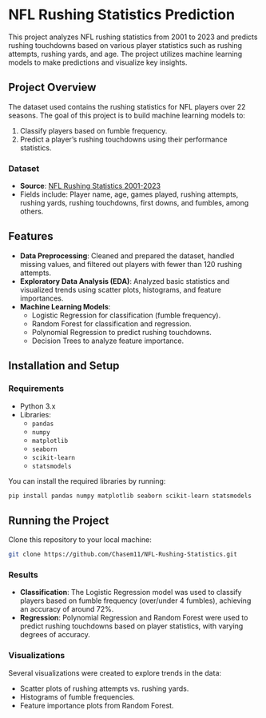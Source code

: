 
# NFL Rushing Statistics Prediction

This project analyzes NFL rushing statistics from 2001 to 2023 and predicts rushing touchdowns based on various player statistics such as rushing attempts, rushing yards, and age. The project utilizes machine learning models to make predictions and visualize key insights.

## Project Overview

The dataset used contains the rushing statistics for NFL players over 22 seasons. The goal of this project is to build machine learning models to:
1. Classify players based on fumble frequency.
2. Predict a player’s rushing touchdowns using their performance statistics.

### Dataset
- **Source**: [NFL Rushing Statistics 2001-2023](https://www.kaggle.com/datasets/rishabjadhav/nfl-rushing-statistics-2001-2023)
- Fields include: Player name, age, games played, rushing attempts, rushing yards, rushing touchdowns, first downs, and fumbles, among others.

## Features

- **Data Preprocessing**: Cleaned and prepared the dataset, handled missing values, and filtered out players with fewer than 120 rushing attempts.
- **Exploratory Data Analysis (EDA)**: Analyzed basic statistics and visualized trends using scatter plots, histograms, and feature importances.
- **Machine Learning Models**:
  - Logistic Regression for classification (fumble frequency).
  - Random Forest for classification and regression.
  - Polynomial Regression to predict rushing touchdowns.
  - Decision Trees to analyze feature importance.

## Installation and Setup

### Requirements
- Python 3.x
- Libraries:
  - `pandas`
  - `numpy`
  - `matplotlib`
  - `seaborn`
  - `scikit-learn`
  - `statsmodels`

You can install the required libraries by running:

```bash
pip install pandas numpy matplotlib seaborn scikit-learn statsmodels
```

## Running the Project

Clone this repository to your local machine:

```bash
git clone https://github.com/Chasem11/NFL-Rushing-Statistics.git
```
### Results

- **Classification**: The Logistic Regression model was used to classify players based on fumble frequency (over/under 4 fumbles), achieving an accuracy of around 72%.
- **Regression**: Polynomial Regression and Random Forest were used to predict rushing touchdowns based on player statistics, with varying degrees of accuracy.

### Visualizations

Several visualizations were created to explore trends in the data:

- Scatter plots of rushing attempts vs. rushing yards.
- Histograms of fumble frequencies.
- Feature importance plots from Random Forest.

